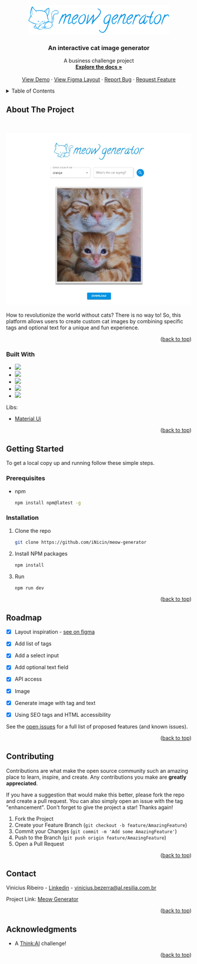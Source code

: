 <a name="readme-top"></a>







<br />
<div align="center">
  <a href="https://github.com/iNicin/meow-generator">
    <img src="src/assets/logo.svg" alt="Logo" height="80">
  </a>

  <h3 align="center">An interactive cat image generator</h3>

  <p align="center">
    A business challenge project
    <br />
    <a href="https://github.com/iNicin/meow-generator"><strong>Explore the docs »</strong></a>
    <br />
    <br />
    <a href="https://meow-generator.vercel.app">View Demo</a>
    ·
    <a href="https://www.figma.com/file/29YAsvexa7eIptcuFZS25U/Cat-Generator?type=design&node-id=0%3A1&mode=design&t=MahcmMoelgfSN8sk-1">View Figma Layout</a>
    ·
    <a href="https://github.com/iNicin/meow-generator/issues">Report Bug</a>
    ·
    <a href="https://github.com/iNicin/meow-generator/issues">Request Feature</a>
  </p>
</div>



<details>
  <summary>Table of Contents</summary>
  <ol>
    <li>
      <a href="#about-the-project">About The Project</a>
      <ul>
        <li><a href="#built-with">Built With</a></li>
      </ul>
    </li>
    <li>
      <a href="#getting-started">Getting Started</a>
      <ul>
        <li><a href="#prerequisites">Prerequisites</a></li>
        <li><a href="#installation">Installation</a></li>
      </ul>
    </li>
    <li><a href="#roadmap">Roadmap</a></li>
    <li><a href="#contributing">Contributing</a></li>
    <li><a href="#contact">Contact</a></li>
    <li><a href="#acknowledgments">Acknowledgments</a></li>
  </ol>
</details>



## About The Project

<br />
<br />
<a href="https://meow-generator.vercel.app">
    <img src="src/assets/demo2.jpeg" alt="Demo app">
</a>
<br />
<br />
How to revolutionize the world without cats? There is no way to! So, this platform allows users to create custom cat images by combining specific tags and optional text for a unique and fun experience.

<p align="right">(<a href="#readme-top">back to top</a>)</p>



### Built With

* <img src="https://img.shields.io/badge/react-%2320232a.svg?style=for-the-badge&logo=react&logoColor=%2361DAFB"/>
* <img src="https://img.shields.io/badge/html5-%23E34F26.svg?style=for-the-badge&logo=html5&logoColor=white"/>
* <img src="https://img.shields.io/badge/css3-%231572B6.svg?style=for-the-badge&logo=css3&logoColor=white"/>
* <img src="https://img.shields.io/badge/typescript-%23007ACC.svg?style=for-the-badge&logo=typescript&logoColor=white"/>
* <img src="https://img.shields.io/badge/vite-%23646CFF.svg?style=for-the-badge&logo=vite&logoColor=white"/>

Libs:
* <a href="https://mui.com/material-ui/">Material Ui<a>

<p align="right">(<a href="#readme-top">back to top</a>)</p>



<!-- GETTING STARTED -->
## Getting Started

To get a local copy up and running follow these simple steps.

### Prerequisites

* npm
  ```sh
  npm install npm@latest -g
  ```

### Installation

1. Clone the repo
   ```sh
   git clone https://github.com/iNicin/meow-generator
   ```
2. Install NPM packages
   ```sh
   npm install
   ```
3. Run
   ```sh
   npm run dev
   ```

<p align="right">(<a href="#readme-top">back to top</a>)</p>



## Roadmap

- [x] Layout inspiration - <a href="https://www.figma.com/file/29YAsvexa7eIptcuFZS25U/Cat-Generator?type=design&node-id=1%3A2&mode=design&t=MahcmMoelgfSN8sk-1">see on figma</a>
- [x] Add list of tags
- [x] Add a select input
- [x] Add optional text field
- [x] API access
- [x] Image
- [x] Generate image with tag and text
- [x] Using SEO tags and HTML accessibility
     


See the [open issues](https://github.com/iNicin/meow-generator/issues) for a full list of proposed features (and known issues).

<p align="right">(<a href="#readme-top">back to top</a>)</p>



<!-- CONTRIBUTING -->
## Contributing

Contributions are what make the open source community such an amazing place to learn, inspire, and create. Any contributions you make are **greatly appreciated**.

If you have a suggestion that would make this better, please fork the repo and create a pull request. You can also simply open an issue with the tag "enhancement".
Don't forget to give the project a star! Thanks again!

1. Fork the Project
2. Create your Feature Branch (`git checkout -b feature/AmazingFeature`)
3. Commit your Changes (`git commit -m 'Add some AmazingFeature'`)
4. Push to the Branch (`git push origin feature/AmazingFeature`)
5. Open a Pull Request

<p align="right">(<a href="#readme-top">back to top</a>)</p>



## Contact

Vinicius Ribeiro - [Linkedin](https://www.linkedin.com/in/nicin/) - vinicius.bezerra@al.resilia.com.br

Project Link: [Meow Generator](https://github.com/iNicin/meow-generator)

<p align="right">(<a href="#readme-top">back to top</a>)</p>



<!-- ACKNOWLEDGMENTS -->
## Acknowledgments

* A <a href="https://www.linkedin.com/company/thinkaigroup/">Think:AI</a> challenge!

<p align="right">(<a href="#readme-top">back to top</a>)</p>


